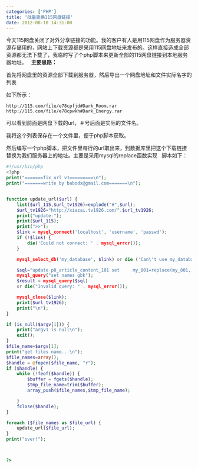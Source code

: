 ```yaml
---
categories: ['PHP']
title: '批量更换115网盘链接'
date: 2012-08-10 14:31:00
---
```

今天115网盘关闭了对外分享链接的功能。我的客户有人是用115网盘作为服务器资源存储用的，网站上下载资源都是采用115网盘地址来发布的。这样直接造成全部资源都无法下载了，我临时写了个php脚本来更新全部的115网盘链接到本地服务器地址。
 
**主要思路：**

首先将网盘里的资源全部下载到服务器，然后导出一个网盘地址和文件实际名字的列表

如下所示：

```
http://115.com/file/e78cpfjd#Dark_Room.rar
http://115.com/file/e78cpwkh#Dark_Energy.rar
```

可以看到前面是网盘下载的url，＃号后面是实际的文件名。

我将这个列表保存在一个文件里，便于php脚本获取。

然后编写一个php脚本，把文件里每行的url取出来，到数据库里把这个下载链接替换为我们服务器上的地址。主要是采用mysql的replace函数实现
 
脚本如下：

``` php 
#!/usr/bin/php
<?php
print("=======fix_url v1=========\n");
print("=======write by babodx@gmail.com=======\n");


function update_url($url) {
    list($url_115,$url_tv1926)=explode("#",$url);
    $url_tv1926="http://xiazai.tv1926.com/".$url_tv1926;
    print("update:");
    print($url_115);
    print(">>");
    $link = mysql_connect('localhost', 'username', 'passwd');
    if (!$link) {
        die('Could not connect: ' . mysql_error());
    }

    mysql_select_db('my_database', $link) or die ('Can\'t use my_database : ' .         mysql_error());

    $sql="update p8_article_content_101 set     my_801=replace(my_801,'".$url_115."','".$url_tv1926."')";
    mysql_query("set names gbk");
    $result = mysql_query($sql)
    or die("Invalid query: " . mysql_error());

    mysql_close($link);
    print($url_tv1926);
    print("\n");
}

if (is_null($argv[1])) {
    print("argv1 is null\n");
    exit();
}
$file_name=$argv[1];
print("get files name...\n");
$file_names=array();
$handle = @fopen($file_name, "r");
if ($handle) {
    while (!feof($handle)) {
        $buffer = fgets($handle);
        $tmp_file_name=trim($buffer);
        array_push($file_names,$tmp_file_name);

    }
    fclose($handle);
}

foreach ($file_names as $file_url) {
    update_url($file_url);
}
print("over!");



?>
```
